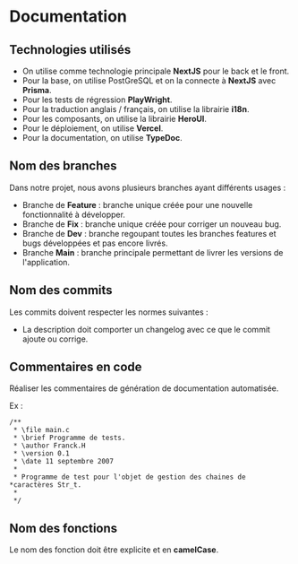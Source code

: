 # Documentation

## Technologies utilisés

- On utilise comme technologie principale **NextJS** pour le back et le front.
- Pour la base, on utilise PostGreSQL et on la connecte à **NextJS** avec **Prisma**.
- Pour les tests de régression **PlayWright**.
- Pour la traduction anglais / français, on utilise la librairie **i18n**.
- Pour les composants, on utilise la librairie **HeroUI**.
- Pour le déploiement, on utilise **Vercel**.
- Pour la documentation, on utilise **TypeDoc**.

## Nom des branches

Dans notre projet, nous avons plusieurs branches ayant différents usages :

- Branche de **Feature** : branche unique créée pour une nouvelle fonctionnalité à développer.
- Branche de **Fix** : branche unique créée pour corriger un nouveau bug.
- Branche de **Dev** : branche regoupant toutes les branches features et bugs développées et pas encore livrés.
- Branche **Main** : branche principale permettant de livrer les versions de l'application.

## Nom des commits

Les commits doivent respecter les normes suivantes : 

- La description doit comporter un changelog avec ce que le commit ajoute ou corrige.

## Commentaires en code

Réaliser les commentaires de génération de documentation automatisée.

Ex : 
```node
/**
 * \file main.c
 * \brief Programme de tests.
 * \author Franck.H
 * \version 0.1
 * \date 11 septembre 2007
 *
 * Programme de test pour l'objet de gestion des chaines de *caractères Str_t.
 *
 */
```

## Nom des fonctions

Le nom des fonction doit être explicite et en **camelCase**.